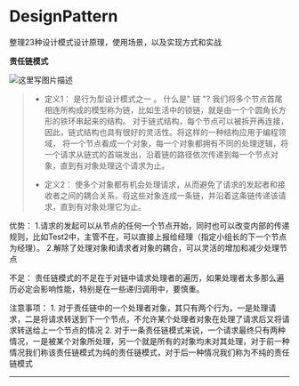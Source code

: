 # DesignPattern
整理23种设计模式设计原理，使用场景，以及实现方式和实战

 **责任链模式**
 
 ![这里写图片描述](http://img.blog.csdn.net/20170919161341675?watermark/2/text/aHR0cDovL2Jsb2cuY3Nkbi5uZXQvbmlnaHRjdXJ0aXM=/font/5a6L5L2T/fontsize/400/fill/I0JBQkFCMA==/dissolve/70/gravity/SouthEast)

> - 定义1：   是行为型设计模式之一 。 什么是" 链 "?   我们将多个节点首尾相连所构成的模型称为链，比如生活中的锁链，就是由一个个圆角长方形的铁环串起来的结构。 对于链式结构，每个节点可以被拆开再连接，因此，链式结构也具有很好的灵活性。将这样的一种结构应用于编程领域，   将一个节点看成一个对象，每一个对象都拥有不同的处理逻辑，将一个请求从链式的首端发出，沿着链的路径依次传递到每一个节点对象，直到有对象处理这个请求为止。
> 
> -  定义2：   使多个对象都有机会处理请求，从而避免了请求的发起者和接收者之间的耦合关系，将这些对象连成一条链，并沿着这条链传递该请求，直到有对象处理它为止。

  优势：
    1.请求的发起可以从节点的任何一个节点开始，同时也可以改变内部的传递规则，比如Test2中，主管不在，可以直接上报给经理（指定小组长的下一个节点为经理）。
    2.解除了处理对象和请求者对象的耦合，可以灵活的增加和减少处理节点
    
   不足：
    责任链模式的不足在于对链中请求处理者的遍历，如果处理者太多那么遍历必定会影响性能，特别是在一些递归调用中，要慎重。

   注意事项：
    1. 对于责任链中的一个处理者对象，其只有两个行为，一是处理请求，二是将请求转送到下一个节点，不允许某个处理者对象在处理了请求后又将请求转送给上一个节点的情况
    2. 对于一条责任链模式来说，一个请求最终只有两种情况，一是被某个对象所处理，另一个就是所有的对象均未对其处理，对于前一种情况我们称该责任链模式为纯的责任链模式，对于后一种情况我们称为不纯的责任链模式


----------
